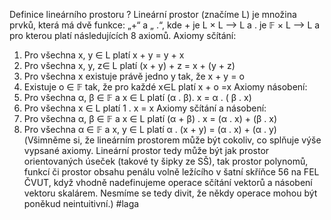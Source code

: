 Definice lineárního prostoru
?
Lineární prostor (značíme L) je množina prvků, která má dvě funkce: „+“ a „ .“, kde + je L × L ⟶ L a . je 𝔽 × L ⟶ L a pro kterou platí následujících 8 axiomů. 
Axiomy sčítání: 
1) Pro všechna x, y ∈ L platí x + y = y + x 
2) Pro všechna x, y, z∈ L platí (x + y) + z = x + (y + z) 
3) Pro všechna x existuje právě jedno y tak, že x + y = o 
4) Existuje o ∈ 𝔽 tak, že pro každé x∈L platí x + o =x Axiomy násobení: 
5) Pro všechna α, β ∈ 𝔽 a x ∈ L platí (α . β). x = α . ( β . x) 
6) Pro všechna x ∈ L platí 1 . x = x Axiomy sčítání a násobení: 
7) Pro všechna α, β ∈ 𝔽 a x ∈ L platí (α + β) . x = (α . x) + (β . x) 
8) Pro všechna α ∈ 𝔽 a x, y ∈ L platí α . (x + y) = (α . x) + (α . y) (Všimněme si, že lineárním prostorem může být cokoliv, co splňuje výše vypsané axiomy. Lineární prostor tedy může být jak prostor orientovaných úseček (takové ty šipky ze SŠ), tak prostor polynomů, funkcí či prostor obsahu penálu volně ležícího v šatní skříňce 56 na FEL ČVUT, když vhodně nadefinujeme operace sčítání vektorů a násobení vektoru skalárem. Nesmíme se tedy divit, že někdy operace mohou být poněkud neintuitivní.)
#laga